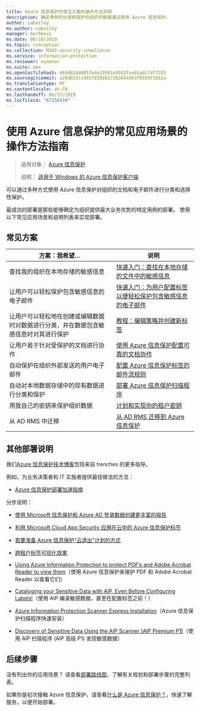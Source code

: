 ```yaml
---
title: Azure 信息保护的常见方案的操作方法说明
description: 确定用例的分类和保护你组织的数据通过使用 Azure 信息保护。
author: cabailey
ms.author: cabailey
manager: barbkess
ms.date: 06/18/2019
ms.topic: conceptual
ms.collection: M365-security-compliance
ms.service: information-protection
ms.reviewer: eymanor
ms.suite: ems
ms.openlocfilehash: d69462640857e4e19583a9583fae65adc7df7281
ms.sourcegitcommit: a26d033ccd557839b61736284456370393f3b52a
ms.translationtype: MT
ms.contentlocale: zh-CN
ms.lasthandoff: 06/17/2019
ms.locfileid: "67156434"
---
```

# <a name="how-to-guides-for-common-scenarios-that-use-azure-information-protection"></a>使用 Azure 信息保护的常见应用场景的操作方法指南

>适用对象：  [Azure 信息保护](https://azure.microsoft.com/pricing/details/information-protection)
>
> 说明：  [适用于 Windows 的 Azure 信息保护客户端](faqs.md#whats-the-difference-between-the-azure-information-protection-client-and-the-azure-information-protection-unified-labeling-client)

可以通过多种方式使用 Azure 信息保护对组织的文档和电子邮件进行分类和选择性保护。 

最成功的部署是那些能够确定为组织提供最大业务优势的特定用例的部署。 使用以下常见应用场景和说明列表来实现部署。

## <a name="common-scenarios"></a>常见方案

|方案：我希望…|说明|
|----------------|---------------|
|查找我的组织在本地存储的敏感信息|[快速入门：查找在本地存储的文件中的敏感信息](quickstart-findsensitiveinfo.md)|
|让用户可以轻松保护包含敏感信息的电子邮件|[快速入门：为用户配置标签以便轻松保护包含敏感信息的电子邮件](quickstart-label-dnf-protectedemail.md)|
|让用户可以轻松地在创建或编辑数据时对数据进行分类，并在数据包含敏感信息时对其进行保护| [教程：编辑策略并创建新标签](infoprotect-quick-start-tutorial.md)|
|让用户易于针对受保护的文档进行协作|[使用 Azure 信息保护配置可靠的文档协作](secure-collaboration-documents.md)|
|自动保护在组织外部发送的用户电子邮件| [配置 Azure 信息保护标签的邮件流规则](configure-exo-rules.md)
|自动对本地数据存储中的现有数据进行分类和保护|[部署 Azure 信息保护扫描程序](deploy-aip-scanner.md)|
|用我自己的密钥来保护组织数据| [计划和实现你的租户密钥](plan-implement-tenant-key.md)|
|从 AD RMS 中迁移|[从 AD RMS 迁移到 Azure 信息保护](migrate-from-ad-rms-to-azure-rms.md)|

## <a name="additional-deployment-instructions"></a>其他部署说明

我们[Azure 信息保护技术博客](https://aka.ms/AIPblog)包括来自 trenches 的更多指导。

例如，为业务决策者和 IT 实施者提供最佳做法的方法：

- [Azure 信息保护部署加速指南](https://techcommunity.microsoft.com/t5/Azure-Information-Protection/Azure-Information-Protection-Deployment-Acceleration-Guide/ba-p/334423)

分步说明：

- [使用 Microsoft 信息保护和 Azure AD 登录数据创建更丰富的报告](https://techcommunity.microsoft.com/t5/Azure-Information-Protection/Create-richer-reports-with-Microsoft-Information-Protection-and/ba-p/392713)

- [利用 Microsoft Cloud App Security 应用在云中的 Azure 信息保护标签](https://techcommunity.microsoft.com/t5/Azure-Information-Protection/Leverage-Microsoft-Cloud-App-Security-to-apply-Azure-Information/ba-p/388638)

- [若要准备 Azure 信息保护"云退出"计划的方式](https://techcommunity.microsoft.com/t5/Azure-Information-Protection/How-to-prepare-an-Azure-Information-Protection-Cloud-Exit-plan/ba-p/382631)

- [跨租户标签可视化效果](https://techcommunity.microsoft.com/t5/Azure-Information-Protection/Cross-Tenant-Label-Visualization/ba-p/356588)

- [Using Azure Information Protection to protect PDF’s and Adobe Acrobat Reader to view them](https://techcommunity.microsoft.com/t5/Azure-Information-Protection/Using-Azure-Information-Protection-to-protect-PDF-s-and-Adobe/ba-p/282010)（使用 Azure 信息保护来保护 PDF 和 Adobe Acrobat Reader 以查看它们）

- [Cataloging your Sensitive Data with AIP, Even Before Configuring Labels!](https://techcommunity.microsoft.com/t5/Azure-Information-Protection/Cataloging-your-Sensitive-Data-with-AIP-Even-Before-Configuring/ba-p/267241)（使用 AIP 编录敏感数据，甚至在配置标签之前！）

- [Azure Information Protection Scanner Express Installation](https://techcommunity.microsoft.com/t5/Azure-Information-Protection/Azure-Information-Protection-Scanner-Express-Installation/ba-p/265424)（Azure 信息保护扫描程序快速安装）

- [Discovery of Sensitive Data Using the AIP Scanner (AIP Premium P1)](https://techcommunity.microsoft.com/t5/Azure-Information-Protection/Discovery-of-Sensitive-Data-Using-the-AIP-Scanner-AIP-Premium-P1/ba-p/252040)（使用 AIP 扫描程序 (AIP 高级 P1) 发现敏感数据）

## <a name="next-steps"></a>后续步骤

没有列出你的应用场景？ 请查看[部署路线图](deployment-roadmap.md)，了解有关规划和部署步骤的完整列表。

如果你是初次接触 Azure 信息保护，请查看[什么是 Azure 信息保护？](what-is-information-protection.md)，快速了解服务，以便开始部署。

